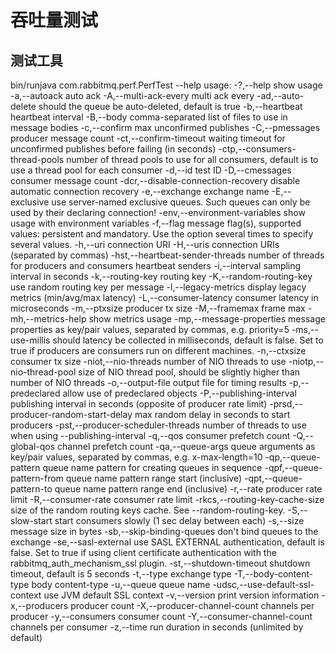 # 吞吐量测试
## 测试工具
bin/runjava com.rabbitmq.perf.PerfTest --help
usage: <program>
 -?,--help                                   show usage
 -a,--autoack                                auto ack
 -A,--multi-ack-every <arg>                  multi ack every
 -ad,--auto-delete <arg>                     should the queue be
                                             auto-deleted, default is true
 -b,--heartbeat <arg>                        heartbeat interval
 -B,--body <arg>                             comma-separated list of files
                                             to use in message bodies
 -c,--confirm <arg>                          max unconfirmed publishes
 -C,--pmessages <arg>                        producer message count
 -ct,--confirm-timeout <arg>                 waiting timeout for
                                             unconfirmed publishes before
                                             failing (in seconds)
 -ctp,--consumers-thread-pools <arg>         number of thread pools to use
                                             for all consumers, default is
                                             to use a thread pool for each
                                             consumer
 -d,--id <arg>                               test ID
 -D,--cmessages <arg>                        consumer message count
 -dcr,--disable-connection-recovery          disable automatic connection
                                             recovery
 -e,--exchange <arg>                         exchange name
 -E,--exclusive                              use server-named exclusive
                                             queues. Such queues can only
                                             be used by their declaring
                                             connection!
 -env,--environment-variables                show usage with environment
                                             variables
 -f,--flag <arg>                             message flag(s), supported
                                             values: persistent and
                                             mandatory. Use the option
                                             several times to specify
                                             several values.
 -h,--uri <arg>                              connection URI
 -H,--uris <arg>                             connection URIs (separated by
                                             commas)
 -hst,--heartbeat-sender-threads <arg>       number of threads for
                                             producers and consumers
                                             heartbeat senders
 -i,--interval <arg>                         sampling interval in seconds
 -k,--routing-key <arg>                      routing key
 -K,--random-routing-key                     use random routing key per
                                             message
 -l,--legacy-metrics                         display legacy metrics
                                             (min/avg/max latency)
 -L,--consumer-latency <arg>                 consumer latency in
                                             microseconds
 -m,--ptxsize <arg>                          producer tx size
 -M,--framemax <arg>                         frame max
 -mh,--metrics-help                          show metrics usage
 -mp,--message-properties <arg>              message properties as
                                             key/pair values, separated by
                                             commas, e.g. priority=5
 -ms,--use-millis                            should latency be collected
                                             in milliseconds, default is
                                             false. Set to true if
                                             producers are consumers run
                                             on different machines.
 -n,--ctxsize <arg>                          consumer tx size
 -niot,--nio-threads <arg>                   number of NIO threads to use
 -niotp,--nio-thread-pool <arg>              size of NIO thread pool,
                                             should be slightly higher
                                             than number of NIO threads
 -o,--output-file <arg>                      output file for timing
                                             results
 -p,--predeclared                            allow use of predeclared
                                             objects
 -P,--publishing-interval <arg>              publishing interval in
                                             seconds (opposite of producer
                                             rate limit)
 -prsd,--producer-random-start-delay <arg>   max random delay in seconds
                                             to start producers
 -pst,--producer-scheduler-threads <arg>     number of threads to use when
                                             using --publishing-interval
 -q,--qos <arg>                              consumer prefetch count
 -Q,--global-qos <arg>                       channel prefetch count
 -qa,--queue-args <arg>                      queue arguments as key/pair
                                             values, separated by commas,
                                             e.g. x-max-length=10
 -qp,--queue-pattern <arg>                   queue name pattern for
                                             creating queues in sequence
 -qpf,--queue-pattern-from <arg>             queue name pattern range
                                             start (inclusive)
 -qpt,--queue-pattern-to <arg>               queue name pattern range end
                                             (inclusive)
 -r,--rate <arg>                             producer rate limit
 -R,--consumer-rate <arg>                    consumer rate limit
 -rkcs,--routing-key-cache-size <arg>        size of the random routing
                                             keys cache. See
                                             --random-routing-key.
 -S,--slow-start                             start consumers slowly (1 sec
                                             delay between each)
 -s,--size <arg>                             message size in bytes
 -sb,--skip-binding-queues                   don't bind queues to the
                                             exchange
 -se,--sasl-external                         use SASL EXTERNAL
                                             authentication, default is
                                             false. Set to true if using
                                             client certificate
                                             authentication with the
                                             rabbitmq_auth_mechanism_ssl
                                             plugin.
 -st,--shutdown-timeout <arg>                shutdown timeout, default is
                                             5 seconds
 -t,--type <arg>                             exchange type
 -T,--body-content-type <arg>                body content-type
 -u,--queue <arg>                            queue name
 -udsc,--use-default-ssl-context             use JVM default SSL context
 -v,--version                                print version information
 -x,--producers <arg>                        producer count
 -X,--producer-channel-count <arg>           channels per producer
 -y,--consumers <arg>                        consumer count
 -Y,--consumer-channel-count <arg>           channels per consumer
 -z,--time <arg>                             run duration in seconds
                                             (unlimited by default)